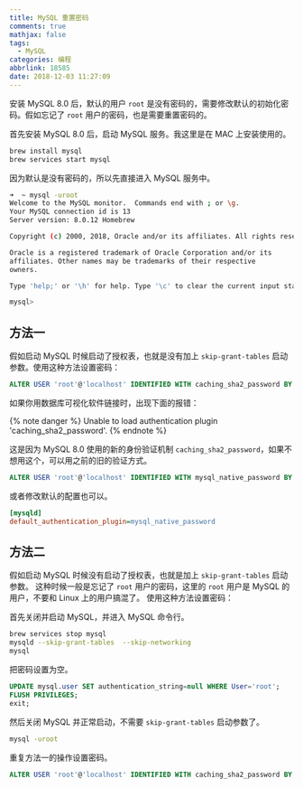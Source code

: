 ```yaml
---
title: MySQL 重置密码
comments: true
mathjax: false
tags:
  - MySQL
categories: 编程
abbrlink: 18585
date: 2018-12-03 11:27:09
---
```


安装 MySQL 8.0 后，默认的用户 `root` 是没有密码的，需要修改默认的初始化密码。假如忘记了 `root` 用户的密码，也是需要重置密码的。

<!--more-->

首先安装 MySQL 8.0 后，启动 MySQL 服务。我这里是在 MAC 上安装使用的。

```sh
brew install mysql
brew services start mysql
```

因为默认是没有密码的，所以先直接进入 MySQL 服务中。

```sh
➜  ~ mysql -uroot
Welcome to the MySQL monitor.  Commands end with ; or \g.
Your MySQL connection id is 13
Server version: 8.0.12 Homebrew

Copyright (c) 2000, 2018, Oracle and/or its affiliates. All rights reserved.

Oracle is a registered trademark of Oracle Corporation and/or its
affiliates. Other names may be trademarks of their respective
owners.

Type 'help;' or '\h' for help. Type '\c' to clear the current input statement.

mysql>
```

## 方法一

假如启动 MySQL 时候启动了授权表，也就是没有加上 `skip-grant-tables` 启动参数。使用这种方法设置密码：

```sql
ALTER USER 'root'@'localhost' IDENTIFIED WITH caching_sha2_password BY '123456';
```

如果你用数据库可视化软件链接时，出现下面的报错：

{% note danger %}
Unable to load authentication plugin 'caching_sha2_password'.
{% endnote %}

这是因为 MySQL 8.0 使用的新的身份验证机制 `caching_sha2_password`，如果不想用这个，可以用之前的旧的验证方式。

```sql
ALTER USER 'root'@'localhost' IDENTIFIED WITH mysql_native_password BY '123456';
```

或者修改默认的配置也可以。

```ini
[mysqld]
default_authentication_plugin=mysql_native_password
```

## 方法二

假如启动 MySQL 时候没有启动了授权表，也就是加上 `skip-grant-tables` 启动参数。
这种时候一般是忘记了 `root` 用户的密码，这里的 `root` 用户是 MySQL 的用户，不要和 Linux 上的用户搞混了。
使用这种方法设置密码：

首先关闭并启动 MySQL，并进入 MySQL 命令行。

```sh
brew services stop mysql
mysqld --skip-grant-tables  --skip-networking
mysql
```

把密码设置为空。

```sql
UPDATE mysql.user SET authentication_string=null WHERE User='root';
FLUSH PRIVILEGES;
exit;
```

然后关闭 MySQL 并正常启动，不需要 `skip-grant-tables` 启动参数了。

```sh
mysql -uroot
```

重复方法一的操作设置密码。

```sql
ALTER USER 'root'@'localhost' IDENTIFIED WITH caching_sha2_password BY '123456';
```

